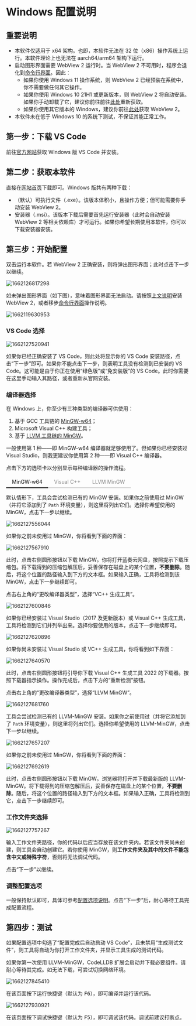 # Windows 配置说明

## 重要说明

- 本软件仅适用于 x64 架构。也即，本软件无法在 32 位（x86）操作系统上运行。本软件理论上也无法在 aarch64/arm64 架构下运行。
- 启动图形界面需要 WebView 2 运行时。当 WebView 2 不可用时，程序会退化到[命令行界面](./cli)。因此：
  - 如果你使用 Windows 11 操作系统，则 WebView 2 已经预装在系统中，你不需要做任何其它操作。
  - 如果你使用 Windows 10 21H1 或更新版本，则 WebView 2 将自动安装。如果你手动卸载了它，建议你前往前往[此处](https://go.microsoft.com/fwlink/p/?LinkId=2124703)重新获取。
  - 如果你使用其它版本的 Windows，建议你前往[此处](https://go.microsoft.com/fwlink/p/?LinkId=2124703)获取 WebView 2。
- 本软件未在低于 Windows 10 的系统下测试，不保证其能正常工作。

## 第一步：下载 VS Code

前往[官方网站](https://code.visualstudio.com/)获取 Windows 版 VS Code 并安装。

## 第二步：获取本软件

直接在[网站首页](https://v4.vscch.tk/)下载即可。Windows 版共有两种下载：

- （默认）可执行文件（.exe）。该版本体积小，且操作方便；但可能需要你手动安装 WebView 2。
- 安装器（.msi）。该版本下载后需要首先运行安装器（此时会自动安装 WebView 2 等相关依赖库）才可运行。如果你希望长期使用本软件，你可以下载安装器安装。

## 第三步：开始配置

双击运行本软件。若 WebView 2 正确安装，则将弹出图形界面；此时点击下一步以继续。

![1662126817298](image/windows/1662126817298.png)

如未弹出图形界面（如下图），意味着图形界面无法启动。请按照[上文说明](#重要说明)安装 WebView 2，或者移步[命令行界面](./cli)操作说明。

![1662119630953](image/windows/1662119630953.png)

### VS Code 选择

![1662127520941](image/windows/1662127520941.png)

如果你已经正确安装了 VS Code，则此处将显示你的 VS Code 安装路径，点击“下一步”即可。如果你不能点击下一步，则表明工具没有检测到已安装的 VS Code。这可能是由于你正在使用“绿色版”或“免安装版”的 VS Code。此时你需要在这里手动输入其路径，或者重新从官网安装。

### 编译器选择

在 Windows 上，你至少有三种类型的编译器可供使用：

1. 基于 GCC 工具链的 [MinGW-w64](https://mingw-w64.org)；
2. Microsoft Visual C++ 构建工具；
3. 基于 [LLVM 工具链的 MinGW](https://github.com/mstorsjo/llvm-mingw)。

一般使用第 1 种——即 MinGW-w64 编译器就足够使用了。但如果你已经安装过 Visual Studio，则我更建议你使用第 2 种——即 Visual C++ 编译器。

点击下方的选项卡以分别显示每种编译器的操作流程。
 
<style>
.tabs {
  display: flex;
  flex-wrap: wrap;
  align-items: flex-end;
  margin-bottom: 15px;
  --color: 16 16 16
}
.tab {
  --text-opacity: 0.5;
  --border-opacity: 0.2;
  box-sizing: border-box;
  border-width: 0;
  position: relative;
  display: inline-flex;
  cursor: pointer;
  user-select: none;
  flex-wrap: wrap;
  align-items: center;
  justify-content: center;
  text-align: center;
  height: 2rem;
  font-size: .875rem;
  line-height: 1.25rem;
  line-height: 2;
  color: rgba(var(--color) / var(--text-opacity));
  border-color:  rgba(var(--color) / var(--border-opacity));
  padding-left: 1rem;
  padding-right: 1rem;
  border-style: solid;
  border-bottom-width: 2px;
}
.tab.tab-active {
  --text-opacity: 1;
  --border-opacity: 1;
}
.tab:hover {
  text-decoration: none;
  --text-opacity: 1;
}
</style>

<div class="tabs">
  <a class="tab tab-active" data-target="tabMingw">MinGW-w64</a> 
  <a class="tab" data-target="tabMsvc">Visual C++</a> 
  <a class="tab" data-target="tabLlvm">LLVM MinGW</a>
</div>

<div markdown="1" id="tabMingw">

默认情形下，工具会尝试检测已有的 MinGW 安装。如果你之前使用过 MinGW（并将它添加到了 `Path` 环境变量），则这里将列出它们。选择你希望使用的 MinGW，点击下一步以继续。

![1662127556044](image/windows/1662127556044.png)

如果你之前未使用过 MinGW，你将看到下面的界面：

![1662127567910](image/windows/1662127567910.png)

此时，点击右侧圆形按钮以下载 MinGW。你将打开蓝奏云网盘，按照提示下载压缩包。将下载得到的压缩包解压后，妥善保存在磁盘上的某个位置，**不要删除**。随后，将这个位置的路径输入到下方的文本框。如果输入正确，工具将检测到该 MinGW，点击下一步继续即可。

</div>

<div markdown="1" id="tabMsvc">

点击右上角的“更改编译器类型”，选择“VC++ 生成工具”。

![1662127600846](image/windows/1662127600846.png)

如果你已经安装过 Visual Studio（2017 及更新版本）或 Visual C++ 生成工具，工具将检测到它们并列举出来。选择你要使用的版本，点击下一步继续即可。

![1662127620896](image/windows/1662127620896.png)

如果你尚未安装过 Visual Studio 或 VC++ 生成工具，你将看到如下界面：

![1662127640570](image/windows/1662127640570.png)

此时，点击右侧圆形按钮将引导你下载 Visual C++ 生成工具 2022 的下载器。按照下载器指示操作。操作完成后，点击下方的“重新检测”按钮。

</div>

<div markdown="1" id="tabLlvm">

点击右上角的“更改编译器类型”，选择“LLVM MinGW”。

![1662127681760](image/windows/1662127681760.png)

工具会尝试检测已有的 LLVM-MinGW 安装。如果你之前使用过（并将它添加到了 `Path` 环境变量），则这里将列出它们。选择你希望使用的 LLVM-MinGW，点击下一步以继续。

![1662127657207](image/windows/1662127657207.png)

如果你之前未使用过 MinGW，你将看到下面的界面：

![1662127692619](image/windows/1662127692619.png)

此时，点击右侧圆形按钮以下载 MinGW。浏览器将打开并下载最新版的 LLVM-MinGW。将下载得到的压缩包解压后，妥善保存在磁盘上的某个位置，**不要删除**。随后，将这个位置的路径输入到下方的文本框。如果输入正确，工具将检测到它，点击下一步继续即可。

</div>

### 工作文件夹选择

![1662127757267](image/windows/1662127757267.png)

输入工作文件夹路径，你的代码以后应当存放在该文件夹内。若该文件夹尚未创建，则工具会自动创建它。若你使用 MinGW，则**工作文件夹及其中的文件不能包含中文或特殊字符**，否则将无法调试代码。

点击“下一步”以继续。

### 调整配置选项

一般保持默认即可，具体可参考[配置选项说明](./options.md)。点击“下一步”后，耐心等待工具完成配置流程。

## 第四步：测试

如果配置选项中勾选了“配置完成后自动启动 VS Code”，且未禁用“生成测试文件”，则工具将自动为你打开工作文件夹，并显示工具生成的测试代码。

如果你第一次使用 LLVM-MinGW，CodeLLDB 扩展会启动并下载必要组件。请耐心等待其完成。如无法下载，可尝试切换网络环境。

![1662127845410](image/windows/1662127845410.png)

在该页面按下运行快捷键（默认为 <kbd>F6</kbd>），即可编译并运行该代码。

![1662127930921](image/windows/1662127930921.png)

在该页面按下调试快捷键（默认为 <kbd>F5</kbd>），即可调试该代码。调试前建议打断点。

<script>
document.querySelectorAll(".tabs").forEach(e => {
  const pairs = [...e.querySelectorAll(".tab")].flatMap((t) => {
    const targetId = t.getAttribute("data-target");
    if (targetId === null) return [];
    const target = document.getElementById(targetId);
    if (target === null) return [];
    return [[t, target]];
  });
  pairs.forEach(([t, c]) => {
    // init
    if (!t.classList.contains("tab-active")) {
      c.style.display = "none";
    }
    // add handler
    t.addEventListener("click", () => {
      pairs.forEach(([ta, ca]) => {
        ta.classList.remove("tab-active");
        ca.style.display = "none";
      });
      t.classList.add("tab-active");
      c.style.display = "unset";
    });
  });
})
</script>
